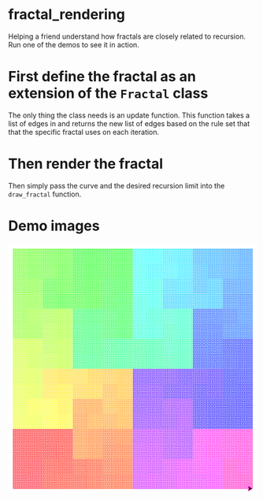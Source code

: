 # fractal_rendering
Helping a friend understand how fractals are closely related to recursion. Run one of the demos to see it in action. 

# First define the fractal as an extension of the `Fractal` class
The only thing the class needs is an update function. This function takes a list of edges in and returns the new list of edges based on the rule set that that the specific fractal uses on each iteration.

# Then render the fractal
Then simply pass the curve and the desired recursion limit into the `draw_fractal` function.

# Demo images
![Hilbert Curve](./hilbert.png)
